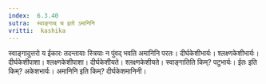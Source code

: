 ```yaml
---
index:  6.3.40
sutra:  स्वाङ्गाच् च इतो ऽमानिनि
vritti:  kashika 
---
```


स्वाङ्गादुत्तरो य ईकारः तदन्तायाः स्त्रियाः न पुंवद् भवति अमानिनि परतः। दीर्घकेशीभार्यः। श्लक्ष्णकेशीभार्यः। दीर्घकेशीपाशा। श्लक्ष्णकेशीपाशा। दीर्घकेशीयते। श्लक्ष्णकेशीयते। स्वाङ्गातिति किम्? पटुभार्यः। ईतः इति किम्? अकेशभार्यः। अमानिनि इति किम्? दीर्घकेशमानिनी।

